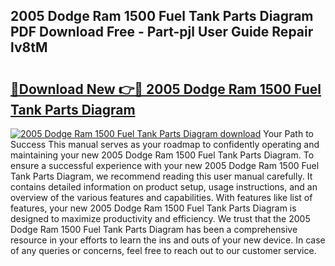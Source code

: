 ## 2005 Dodge Ram 1500 Fuel Tank Parts Diagram PDF Download Free - Part-pjl User Guide Repair lv8tM

# <h2><a href="http://dfseuab.blite.top/?on=2005+Dodge+Ram+1500+Fuel+Tank+Parts+Diagram">🔗Download New 👉🔴 2005 Dodge Ram 1500 Fuel Tank Parts Diagram</a></h2>

[![2005 Dodge Ram 1500 Fuel Tank Parts Diagram download](https://i.imgur.com/lujVjoI.png)](http://dfseuab.blite.top/?on=2005+Dodge+Ram+1500+Fuel+Tank+Parts+Diagram)
Your Path to Success This manual serves as your roadmap to confidently operating and maintaining your new 2005 Dodge Ram 1500 Fuel Tank Parts Diagram. To ensure a successful experience with your new 2005 Dodge Ram 1500 Fuel Tank Parts Diagram, we recommend reading this user manual carefully. It contains detailed information on product setup, usage instructions, and an overview of the various features and capabilities. With features like list of features, your new 2005 Dodge Ram 1500 Fuel Tank Parts Diagram is designed to maximize productivity and efficiency. We trust that the 2005 Dodge Ram 1500 Fuel Tank Parts Diagram has been a comprehensive resource in your efforts to learn the ins and outs of your new device. In case of any queries or concerns, feel free to reach out to our customer service.
